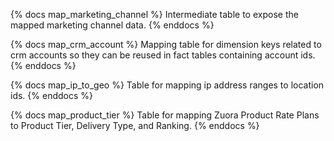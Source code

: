 {% docs map_marketing_channel %}
 Intermediate table to expose the mapped marketing channel data.
{% enddocs %}

{% docs map_crm_account %}
 Mapping table for dimension keys related to crm accounts so they can be reused in fact tables containing account ids.
{% enddocs %}

{% docs map_ip_to_geo %}
Table for mapping ip address ranges to location ids.
{% enddocs %}

{% docs map_product_tier %}
 Table for mapping Zuora Product Rate Plans to Product Tier, Delivery Type, and Ranking.
{% enddocs %}
